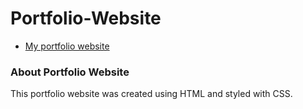 # Portfolio-Website

* [My portfolio website](https://github.com/akutz86/Portfolio-Website/blob/main/Index.html)

### About Portfolio Website
This portfolio website was created using HTML and styled with CSS.
